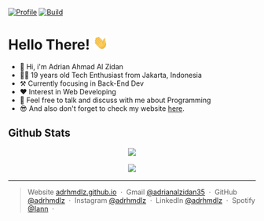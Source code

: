 [![Profile](https://img.shields.io/github/last-commit/adrhmdlz/adrhmdlz?label=Profile%20Updated)](https://github.com/adrhmdlz/)
[![Build](https://img.shields.io/badge/Made%20with-Markdown-1f425f.svg)](https://github.com/adrhmdlz/)

# Hello There! <img src="./assets/wave.gif" width="30px">

- 👋 Hi, i'm Adrian Ahmad Al Zidan
- 👨‍🦱 19 years old Tech Enthusiast from Jakarta, Indonesia
- ⚒️ Currently focusing in Back-End Dev
- ❤ Interest in Web Developing
- 💬 Feel free to talk and discuss with me about Programming
- 😎 And also don't forget to check my website [here](https://adrhmdlz.github.io).
<!-- -   😉 If you are interested in me and want to get to know me better, please check my social media below or you can check my resume [here](). -->

## Github Stats

<p align='center'><img src='https://github-readme-stats-adhmdlzdn.vercel.app/api?username=adrhmdlz&show_icons=true&disable_animations=true&hide_rank=true&hide_title=true&theme=transparent'></p>

<p align='center'><img src='https://github-readme-stats-adhmdlzdn.vercel.app/api/top-langs?username=adrhmdlz&layout=compact&langs_count=8&hide_progress=true&card_width=320&disable_animations=true&theme=transparent'></p>

---

> Website [adrhmdlz.github.io](https://adrhmdlz.github.io) &nbsp;&middot;&nbsp;
> Gmail [@adrianalzidan35](mailto:adrianalzidan35@gmail.com) &nbsp;&middot;&nbsp;
> GitHub [@adrhmdlz](https://github.com/adrhmdlz) &nbsp;&middot;&nbsp;
> Instagram [@adrhmdlz](https://instagram.com/adrhmdlz) &nbsp;&middot;&nbsp;
> LinkedIn [@adrhmdlz](https://www.linkedin.com/in/adrhmdlz/) &nbsp;&middot;&nbsp;
> Spotify [@Iann](https://open.spotify.com/playlist/0nhR1T67UUSqu4EHYWvAbY?si=c95f6fd6d5b34b04) &nbsp;&middot;&nbsp;
